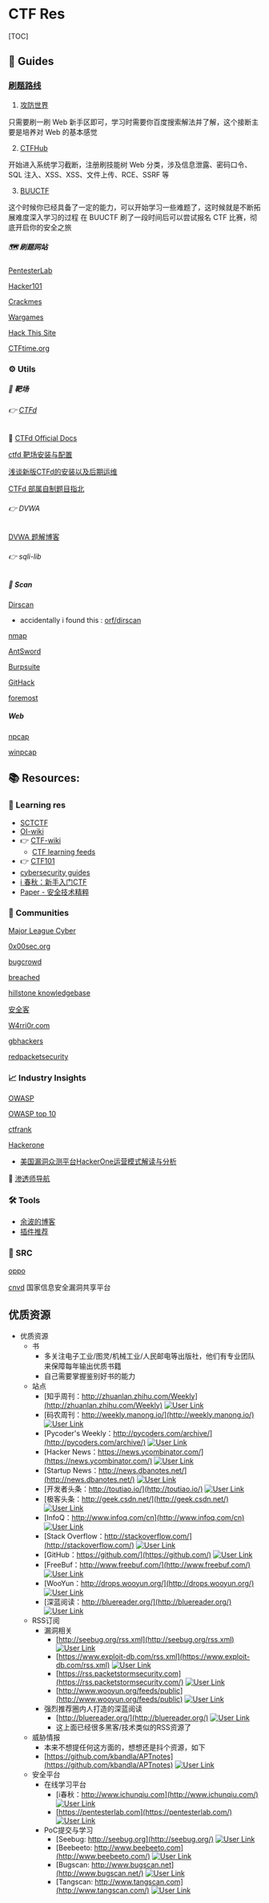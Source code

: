# CTF Res

[TOC]



## 🦮 Guides

### [刷题路线](https://www.scuctf.com/ctfwiki/web/#_2 )

1. [攻防世界](https://adworld.xctf.org.cn/)

只需要刷一刷 Web 新手区即可，学习时需要你百度搜索解法并了解，这个接断主要是培养对 Web 的基本感觉

2. [CTFHub](https://www.ctfhub.com/)

开始进入系统学习截断，注册刷技能树 Web 分类，涉及信息泄露、密码口令、SQL 注入、XSS、XSS、文件上传、RCE、SSRF 等

3. [BUUCTF](https://buuoj.cn/challenges)

这个时候你已经具备了一定的能力，可以开始学习一些难题了，这时候就是不断拓展难度深入学习的过程
在 BUUCTF 刷了一段时间后可以尝试报名 CTF 比赛，彻底开启你的安全之旅



##### 🗺 刷题网站

[PentesterLab](https://pentesterlab.com/) 

[Hacker101](https://ctf.hacker101.com/) 

[Crackmes](https://crackmes.one/) 

[Wargames](https://overthewire.org/wargames/) 

[Hack This Site](https://www.hackthissite.org/) 

[CTFtime.org ](https://ctftime.org/event/list/) 



### ⚙️ Utils

##### 🎯 靶场

###### 👉 [CTFd](https://github.com/CTFd/CTFd)

📂 [CTFd Official Docs](https://docs.ctfd.io/docs/deployment/installation)

[ctfd 靶场安装与配置](https://blog.hz2016.com/2022/02/【ctfd】靶场安装与配置/)

[浅谈新版CTFd的安装以及后期运维](https://cloud.tencent.com/developer/article/1471584)

[CTFd 部属自制题目指北](https://www.cnblogs.com/Cl0ud/p/13783325.html)



###### 👉 DVWA

[DVWA 题解博客](https://www.cnblogs.com/wayne-tao/tag/DVWA/)



###### 👉 sqli-lib





##### 🧭 Scan

[Dirscan](https://github.com/j3ers3/Dirscan)

- accidentally i found this : [orf/dirscan](https://github.com/orf/dirscan)

[nmap](https://nmap.org/docs.html)

[AntSword](https://www.yuque.com/antswordproject/antsword/srruro) 

[Burpsuite](https://portswigger.net/burp/documentation/desktop/tutorials/intercepting-http)

[GitHack](https://github.com/BugScanTeam/GitHack)

[foremost](https://github.com/korczis/foremost)



##### Web

[npcap](https://npcap.com)

[winpcap](https://www.winpcap.org)





## 📚 Resources:

### 🗿 Learning res

- [SCTCTF](https://www.scuctf.com)
- [OI-wiki](https://oi-wiki.org)
- 👉 [CTF-wiki](https://ctf-wiki.org)
  - [CTF learning feeds](https://ctf-wiki.org/introduction/resources/)
- 👉 [CTF101](https://ctf101.org)
- [cybersecurity guides]( https://www.cybersecurityeducationguides.org/cybersecurity-resources/) 
- [i 春秋：新手入门CTF](https://www.ichunqiu.com/newRelease/webaqgcs)
- [Paper - 安全技术精粹](https://paper.seebug.org/category/prime/)



### 🏢 Communities

[Major League Cyber](https://www.majorleaguecyber.org)

[0x00sec.org](https://0x00sec.org)

[bugcrowd](https://forum.bugcrowd.com/c/web-hacking/38)

[breached](https://breached.to/index.php)

[hillstone knowledgebase](https://kb.hillstonenet.com/en/)

[安全客](https://www.anquanke.com)

[W4rri0r.com](https://www.w4rri0r.com)

[gbhackers](https://gbhackers.com)

[redpacketsecurity](https://www.redpacketsecurity.com)



### 📈 Industry Insights

[OWASP](https://owasp.org)

[OWASP top 10](https://owasp.org/Top10/A01_2021-Broken_Access_Control/)

[ctfrank](http://www.ctfrank.com)

[Hackerone](https://www.hackerone.com) 

- [美国漏洞众测平台HackerOne运营模式解读与分析](https://developer.aliyun.com/article/164223)

🧭 [渗透师导航](https://www.shentoushi.top/index) 



###  🛠 Tools

- [余波的博客](https://evilcos.me/?p=336)
- [插件推荐](https://blog.csdn.net/dfdhxb995397/article/details/101385156)



### 🚨 SRC

[oppo](https://security.oppo.com/cn/srcNav)

[cnvd](https://www.cnvd.org.cn/flaw/statistic) 国家信息安全漏洞共享平台





## 优质资源

-   优质资源
    -   书
        -   多关注电子工业/图灵/机械工业/人民邮电等出版社，他们有专业团队来保障每年输出优质书籍
        -   自己需要掌握鉴别好书的能力
    -   站点
        -   [知乎周刊：http://zhuanlan.zhihu.com/Weekly](http://zhuanlan.zhihu.com/Weekly) [![User Link](https://blog.knownsec.com/Knownsec_RD_Checklist/v3.1.html_files//ilink.png)](http://zhuanlan.zhihu.com/Weekly)
        -   [码农周刊：http://weekly.manong.io/](http://weekly.manong.io/) [![User Link](https://blog.knownsec.com/Knownsec_RD_Checklist/v3.1.html_files//ilink.png)](http://weekly.manong.io/)
        -   [Pycoder's Weekly：http://pycoders.com/archive/](http://pycoders.com/archive/) [![User Link](https://blog.knownsec.com/Knownsec_RD_Checklist/v3.1.html_files//ilink.png)](http://pycoders.com/archive/)
        -   [Hacker News：https://news.ycombinator.com/](https://news.ycombinator.com/) [![User Link](https://blog.knownsec.com/Knownsec_RD_Checklist/v3.1.html_files//ilink.png)](https://news.ycombinator.com/)
        -   [Startup News：http://news.dbanotes.net/](http://news.dbanotes.net/) [![User Link](https://blog.knownsec.com/Knownsec_RD_Checklist/v3.1.html_files//ilink.png)](http://news.dbanotes.net/)
        -   [开发者头条：http://toutiao.io/](http://toutiao.io/) [![User Link](https://blog.knownsec.com/Knownsec_RD_Checklist/v3.1.html_files//ilink.png)](http://toutiao.io/)
        -   [极客头条：http://geek.csdn.net/](http://geek.csdn.net/) [![User Link](https://blog.knownsec.com/Knownsec_RD_Checklist/v3.1.html_files//ilink.png)](http://geek.csdn.net/)
        -   [InfoQ：http://www.infoq.com/cn](http://www.infoq.com/cn) [![User Link](https://blog.knownsec.com/Knownsec_RD_Checklist/v3.1.html_files//ilink.png)](http://www.infoq.com/cn)
        -   [Stack Overflow：http://stackoverflow.com/](http://stackoverflow.com/) [![User Link](https://blog.knownsec.com/Knownsec_RD_Checklist/v3.1.html_files//ilink.png)](http://stackoverflow.com/)
        -   [GitHub：https://github.com/](https://github.com/) [![User Link](https://blog.knownsec.com/Knownsec_RD_Checklist/v3.1.html_files//ilink.png)](https://github.com/)
        -   [FreeBuf：http://www.freebuf.com/](http://www.freebuf.com/) [![User Link](https://blog.knownsec.com/Knownsec_RD_Checklist/v3.1.html_files//ilink.png)](http://www.freebuf.com/)
        -   [WooYun：http://drops.wooyun.org/](http://drops.wooyun.org/) [![User Link](https://blog.knownsec.com/Knownsec_RD_Checklist/v3.1.html_files//ilink.png)](http://drops.wooyun.org/)
        -   [深蓝阅读：http://bluereader.org/](http://bluereader.org/) [![User Link](https://blog.knownsec.com/Knownsec_RD_Checklist/v3.1.html_files//ilink.png)](http://bluereader.org/)
    -   RSS订阅
        -   漏洞相关
            -   [http://seebug.org/rss.xml](http://seebug.org/rss.xml) [![User Link](https://blog.knownsec.com/Knownsec_RD_Checklist/v3.1.html_files//ilink.png)](http://seebug.org/rss.xml)
            -   [https://www.exploit-db.com/rss.xml](https://www.exploit-db.com/rss.xml) [![User Link](https://blog.knownsec.com/Knownsec_RD_Checklist/v3.1.html_files//ilink.png)](https://www.exploit-db.com/rss.xml)
            -   [https://rss.packetstormsecurity.com](https://rss.packetstormsecurity.com/) [![User Link](https://blog.knownsec.com/Knownsec_RD_Checklist/v3.1.html_files//ilink.png)](https://rss.packetstormsecurity.com/)
            -   [http://www.wooyun.org/feeds/public](http://www.wooyun.org/feeds/public) [![User Link](https://blog.knownsec.com/Knownsec_RD_Checklist/v3.1.html_files//ilink.png)](http://www.wooyun.org/feeds/public)
        -   强烈推荐圈内人打造的深蓝阅读
            -   [http://bluereader.org/](http://bluereader.org/) [![User Link](https://blog.knownsec.com/Knownsec_RD_Checklist/v3.1.html_files//ilink.png)](http://bluereader.org/)
            -   这上面已经很多黑客/技术类似的RSS资源了
    -   威胁情报
        -   本来不想提任何这方面的，想想还是抖个资源，如下
        -   [https://github.com/kbandla/APTnotes](https://github.com/kbandla/APTnotes) [![User Link](https://blog.knownsec.com/Knownsec_RD_Checklist/v3.1.html_files//ilink.png)](https://github.com/kbandla/APTnotes)
    -   安全平台
        -   在线学习平台
            -   [i春秋：http://www.ichunqiu.com](http://www.ichunqiu.com/) [![User Link](https://blog.knownsec.com/Knownsec_RD_Checklist/v3.1.html_files//ilink.png)](http://www.ichunqiu.com/)
            -   [https://pentesterlab.com](https://pentesterlab.com/) [![User Link](https://blog.knownsec.com/Knownsec_RD_Checklist/v3.1.html_files//ilink.png)](https://pentesterlab.com/)
        -   PoC提交与学习
            -   [Seebug: http://seebug.org](http://seebug.org/) [![User Link](https://blog.knownsec.com/Knownsec_RD_Checklist/v3.1.html_files//ilink.png)](http://seebug.org/)
            -   [Beebeeto: http://www.beebeeto.com](http://www.beebeeto.com/) [![User Link](https://blog.knownsec.com/Knownsec_RD_Checklist/v3.1.html_files//ilink.png)](http://www.beebeeto.com/)
            -   [Bugscan: http://www.bugscan.net](http://www.bugscan.net/) [![User Link](https://blog.knownsec.com/Knownsec_RD_Checklist/v3.1.html_files//ilink.png)](http://www.bugscan.net/)
            -   [Tangscan: http://www.tangscan.com](http://www.tangscan.com/) [![User Link](https://blog.knownsec.com/Knownsec_RD_Checklist/v3.1.html_files//ilink.png)](http://www.tangscan.com/)

